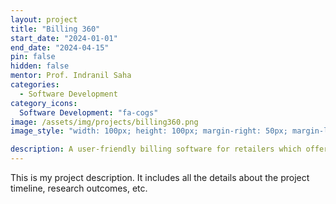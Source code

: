 ```yaml
---
layout: project
title: "Billing 360"
start_date: "2024-01-01"
end_date: "2024-04-15"
pin: false
hidden: false
mentor: Prof. Indranil Saha
categories:
  - Software Development
category_icons:
  Software Development: "fa-cogs"
image: /assets/img/projects/billing360.png
image_style: "width: 100px; height: 100px; margin-right: 50px; margin-left: auto; display: flex; loading:eager; align-items:center;"

description: A user-friendly billing software for retailers which offers facilities like invoice generation, inventory management, credit management and data analytics.
---
```

This is my project description. It includes all the details about the project timeline, research outcomes, etc.

